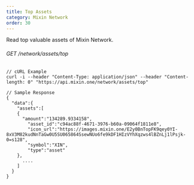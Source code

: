 ```yaml
---
title: Top Assets
category: Mixin Network
order: 30
---
```


Read top valuable assets of Mixin Network.

###### GET /network/assets/top

```
// cURL Example
curl -i --header "Content-Type: application/json" --header "Content-length: 0" "https://api.mixin.one/network/assets/top"
```

```
// Sample Response
{  
  "data":{  
    "assets":[  
    {  
      "amount":"134289.9334158",
        "asset_id":"c94ac88f-4671-3976-b60a-09064f1811e8",
        "icon_url":"https://images.mixin.one/E2y0BnTopFK9qey0YI-8xV3M82kudNnTaGw0U5SU065864SsewNUo6fe9kDF1HIzVYhXqzws4lBZnLj1lPsjk-0=s128",
        "symbol":"XIN",
        "type":"asset"
    },
      ....
    ]
  }
}
```
